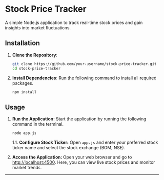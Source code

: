 # Stock Price Tracker

A simple Node.js application to track real-time stock prices and gain insights into market fluctuations.

## Installation

1. **Clone the Repository:**
   ```bash
   git clone https://github.com/your-username/stock-price-tracker.git
   cd stock-price-tracker
   ```

2. **Install Dependencies:**
   Run the following command to install all required packages.
   ```bash
   npm install
   ```

## Usage

1. **Run the Application:**
   Start the application by running the following command in the terminal.
   ```bash
   node app.js
   ```
   
   1.1. **Configure Stock Ticker:**
       Open `app.js` and enter your preferred stock ticker name and select the stock exchange (BOM, NSE).

2. **Access the Application:**
   Open your web browser and go to [http://localhost:4500](http://localhost:4500). Here, you can view live stock prices and monitor market trends.

---
